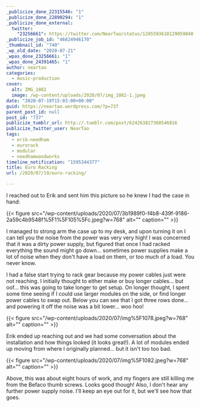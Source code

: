 ```yaml
---
_publicize_done_22315546: "1"
_publicize_done_22890294: "1"
_publicize_done_external:
  twitter:
    "23256661": https://twitter.com/NearTao/status/1285593618129059840
_publicize_job_id: "46824946170"
_thumbnail_id: "740"
_wp_old_date: "2020-07-21"
_wpas_done_23256661: "1"
_wpas_done_24391465: "1"
author: neartao
categories:
  - music-production
cover:
  alt: IMG_1082
  image: /wp-content/uploads/2020/07/img_1082-1.jpeg
date: "2020-07-19T15:03:00+00:00"
guid: https://neartao.wordpress.com/?p=737
parent_post_id: null
post_id: "737"
publicize_tumblr_url: http://.tumblr.com/post/624263827360546816
publicize_twitter_user: NearTao
tags:
  - erik-needham
  - eurorack
  - modular
  - needhamwoodworks
timeline_notification: "1595344377"
title: Euro Racking
url: /2020/07/19/euro-racking/

---
```

I reached out to Erik and sent him this picture so he knew I had the case in hand:

{{< figure src="/wp-content/uploads/2020/07/3b1989f0-f4b8-439f-9186-2a59c4b9548f%5F1%5F105%5Fc.jpeg?w=768" alt="" caption="" >}}

I managed to strong arm the case up to my desk, and upon turning it on I can tell you the noise from the power was very very high! I was concerned that it was a dirty power supply, but figured that once I had racked everything the sound might go down... sometimes power supplies make a lot of noise when they don't have a load on them, or too much of a load. You never know.

I had a false start trying to rack gear because my power cables just were not reaching. I initially thought to either make or buy longer cables... but oof... this was going to take longer to get setup. On longer thought, I spent some time seeing if I could use larger modules on the side, or find longer power cables to swap out. Below you can see that I got three rows done... and powering it off the noise was a bit lower... woo hoo!

{{< figure src="/wp-content/uploads/2020/07/img%5F1078.jpeg?w=768" alt="" caption="" >}}

Erik ended up reaching out and we had some conversation about the installation and how things looked (it looks great!). A lot of modules ended up moving from where I originally planned... but it isn't too too bad.

{{< figure src="/wp-content/uploads/2020/07/img%5F1082.jpeg?w=768" alt="" caption="" >}}

Above, this was about eight hours of work, and my fingers are still killing me from the Befaco thumb screws. Looks good though! Also, I don't hear any further power supply noise. I'll keep an eye out for it, but we'll see how that goes.
